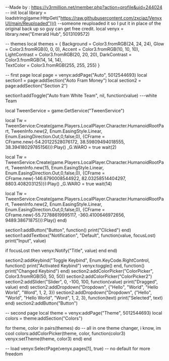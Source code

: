 
--Made by : https://v3rmillion.net/member.php?action=profile&uid=244024
-- init
local library = loadstring(game:HttpGet("https://raw.githubusercontent.com/zxciaz/VenyxUI/main/Reuploaded"))() --someone reuploaded it so I put it in place of the original back up so guy can get free credit.
local venyx = library.new("Emerald Hub", 5013109572)

-- themes
local themes = {
Background = Color3.fromRGB(24, 24, 24),
Glow = Color3.fromRGB(0, 0, 0),
Accent = Color3.fromRGB(10, 10, 10),
LightContrast = Color3.fromRGB(20, 20, 20),
DarkContrast = Color3.fromRGB(14, 14, 14),  
TextColor = Color3.fromRGB(255, 255, 255)
}

-- first page
local page = venyx:addPage("Auto", 5012544693)
local section1 = page:addSection("Aoto Fram Money")
local section2 = page:addSection("Section 2")

section1:addToggle("Auto fram White Team", nil, function(value)
---white Team

local TweenService = game:GetService("TweenService")

local Tw = TweenService:Create(game.Players.LocalPlayer.Character.HumanoidRootPart, TweenInfo.new(2, Enum.EasingStyle.Linear, Enum.EasingDirection.Out,0,false,0),
{CFrame = CFrame.new(-54.20122528076172, 38.59809494018555, 38.39418029785156)}):Play()
_G.WARO = true
       wait(2)

local Tw = TweenService:Create(game.Players.LocalPlayer.Character.HumanoidRootPart, TweenInfo.new(15, Enum.EasingStyle.Linear, Enum.EasingDirection.Out,0,false,0),
{CFrame = CFrame.new(-146.6790008544922, 82.03258514404297, 8803.408203125)}):Play()
_G.WARO = true
       wait(14)

local Tw = TweenService:Create(game.Players.LocalPlayer.Character.HumanoidRootPart, TweenInfo.new(2, Enum.EasingStyle.Linear, Enum.EasingDirection.Out,0,false,0),
{CFrame = CFrame.new(-55.72788619995117, -360.4100646972656, 9489.38671875)}):Play()
end)

section1:addButton("Button", function()
print("Clicked")
end)
section1:addTextbox("Notification", "Default", function(value, focusLost)
print("Input", value)

if focusLost then
venyx:Notify("Title", value)
end
end)

section2:addKeybind("Toggle Keybind", Enum.KeyCode.RightControl, function()
print("Activated Keybind")
venyx:toggle()
end, function()
print("Changed Keybind")
end)
section2:addColorPicker("ColorPicker", Color3.fromRGB(50, 50, 50))
section2:addColorPicker("ColorPicker2")
section2:addSlider("Slider", 0, -100, 100, function(value)
print("Dragged", value)
end)
section2:addDropdown("Dropdown", {"Hello", "World", "Hello World", "Word", 1, 2, 3})
section2:addDropdown("Dropdown", {"Hello", "World", "Hello World", "Word", 1, 2, 3}, function(text)
   print("Selected", text)
end)
section2:addButton("Button")

-- second page
local theme = venyx:addPage("Theme", 5012544693)
local colors = theme:addSection("Colors")

for theme, color in pairs(themes) do -- all in one theme changer, i know, im cool
colors:addColorPicker(theme, color, function(color3)
venyx:setTheme(theme, color3)
end)
end

-- load
venyx:SelectPage(venyx.pages[1], true) -- no default for more freedom
